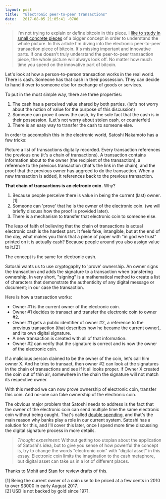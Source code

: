 ```yaml
---
layout: post
title:  "Electronic peer-to-peer transactions"
date:   2017-08-05 21:05:41 -0700
---
```

> I'm not trying to explain or define bitcoin in this piece. I [like to study in small concrete pieces](/about) of a bigger concept in order to understand the whole picture. In this article I'm diving into the electronic peer-to-peer transaction piece of bitcoin. It's missing important and innovative parts. If one doesn't truly understand the peer-to-peer transaction piece, the whole picture will always look off. No matter how much time you spend on the innovative part of bitcoin.

Let's look at how a person-to-person transaction works in the real world. There is cash. Someone has that cash in their possession. They can decide to hand it over to someone else for exchange of goods or services.

To put in the most simple way, there are three properties:
1. The cash has a perceived value shared by both parties. (let's not worry about the notion of value for the purpose of this discussion)
2. Someone can prove it owns the cash, by the sole fact that the cash is in their possession. (Let's not worry about stolen cash, or counterfeit)
3. There is an easy way to transfer the cash to someone else.

In order to accomplish this in the electronic world, Satoshi Nakamoto has a few tricks:

Picture a list of transactions digitally recorded. Every transaction references the previous one (it's a chain of transactions). A transaction contains information about to the owner (the recipient of the transaction), a reference to the previous transaction (that's the link in the chain), and the proof that the previous owner has aggreed to do the transaction. When a new transaction is added, it references back to the previous transaction.

**That chain of transactions is an eletronic coin.** Why?

1. Because people perceive there is value in being the current (last) owner. [1]
2. Someone can 'prove' that he is the owner of the electronic coin. (we will briefly discuss how the proof is provided later).
3. There is a mechanism to transfer that electronic coin to someone else.

The leap of faith of believing that the chain of transactions is actual electronic cash is the hardest part. It feels fake, intangible, but at the end of the day, what makes you think that a piece of paper with "in god we trust" printed on it is actually cash? Because people around you also assign value to it.[2]

The concept is the same for electronic cash.

Satoshi wants us to use cryptogaphy to 'prove' ownership. An owner signs the transaction and adds the signature to a transaction when transfering ownership. In very short, "signing" is a mathematical method to create a list of characters that demonstrate the authenticity of any digital message or document; in our case the transaction.

Here is how a transaction works:

* Owner #1 is the current owner of the electronic coin.
* Owner #1 decides to transact and transfer the electronic coin to owner #2. 
* Owner #1 gets a public identifier of owner #2, a reference to the previous transaction (that describes how he became the current owner), and its own digital signature.
* A new transaction is created with all of that information.
* Owner #2 can verify that the signature is correct and is now the owner of the electronic coin.

If a malicious person claimed to be the owner of the coin, let's call him owner X. And he tries to transact, then owner #2 can look at the signatures in the chain of transactions and see if it all looks proper. If Owner X created the coin out of thin air, somewhere in the chain the signature will not match its respective owner.

With this method we can now prove ownership of electronic coin, transfer this coin. And no-one can fake ownership of the electronic coin.

The obvious major problem that Satoshi needs to address is the fact that the owner of the electronic coin can send multiple time the same electronic coin without being caught. That's called [double spending](http://ttuesday.com/2017/08/28/double-spending.html), and that's the main reason why banks play a role in our current system. Satoshi has a solution for this, and I'll cover this later, once I spend more time discussing the digital signature process in more details.

> _Thought experiment_:
> Without getting too utopian about the application of Satoshi's idea, but to give you sense of how powerful the concept is, try to change the words "electronic coin" with "digital asset" in this essay. Electronic coin limits the imagination to the cash metaphore, but digital asset can take us in a lot of different places.


Thanks to [Mohit](https://twitter.com/mohitmamoria) and [Stan](https://twitter.com/spolu) for review drafts of this.

[1] Being the current owner of a coin use to be priced at a few cents in 2010 to over $3000 in early August 2017.  
[2] USD is not backed by gold since 1971.
